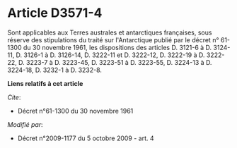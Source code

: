 # Article D3571-4

Sont applicables aux Terres australes et antarctiques françaises, sous réserve des stipulations du traité sur l'Antarctique
publié par le décret n° 61-1300 du 30 novembre 1961, les dispositions des articles    D. 3121-6 à D. 3124-11, D. 3126-1 à D.
3126-14, D. 3222-11 et D. 3222-12, D. 3222-19 à D. 3222-22, D. 3223-7 à D. 3223-45, D. 3223-51 à D. 3223-55, D. 3224-13 à D.
3224-18, D. 3232-1 à D. 3232-8.

**Liens relatifs à cet article**

_Cite_:

  - Décret n°61-1300 du 30 novembre 1961

_Modifié par_:

  - Décret n°2009-1177 du 5 octobre 2009 - art. 4
